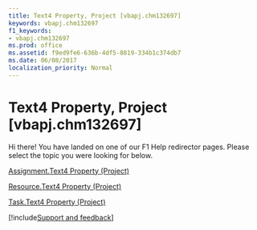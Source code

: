 ```yaml
---
title: Text4 Property, Project [vbapj.chm132697]
keywords: vbapj.chm132697
f1_keywords:
- vbapj.chm132697
ms.prod: office
ms.assetid: f9ed9fe6-636b-4df5-8819-334b1c374db7
ms.date: 06/08/2017
localization_priority: Normal
---
```



# Text4 Property, Project [vbapj.chm132697]

Hi there! You have landed on one of our F1 Help redirector pages. Please select the topic you were looking for below.

[Assignment.Text4 Property (Project)](http://msdn.microsoft.com/library/1690718d-d1f2-f4fb-eff1-50719a6cc05c%28Office.15%29.aspx)

[Resource.Text4 Property (Project)](http://msdn.microsoft.com/library/ff1f7654-507c-b7eb-5b0d-997663ca2475%28Office.15%29.aspx)

[Task.Text4 Property (Project)](http://msdn.microsoft.com/library/e325fa01-4bbb-6a28-4261-6b5a9f80a53f%28Office.15%29.aspx)

[!include[Support and feedback](~/includes/feedback-boilerplate.md)]